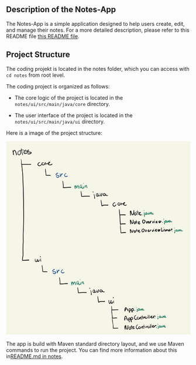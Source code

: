 
## Description of the Notes-App

The Notes-App is a simple application designed to help users create, edit, and manage their notes. For a more detailed description, please refer to this README file [this README file](/notes/core/README.md).

## Project Structure

The coding projekt is located in the notes folder, which you can access with `cd notes` from root level. 

The coding project is organized as follows:

- The core logic of the project is located in the `notes/ui/src/main/java/core` directory.

- The user interface of the project is located in the `notes/ui/src/main/java/ui` directory.

Here is a image of the project structure:

![Alt text](docs/pictures/Structure.jpg)

The app is build with Maven standard directory layout, and we use Maven commands to run the project. You can find more information about this in[README.md in notes](/notes/core/README.md).


